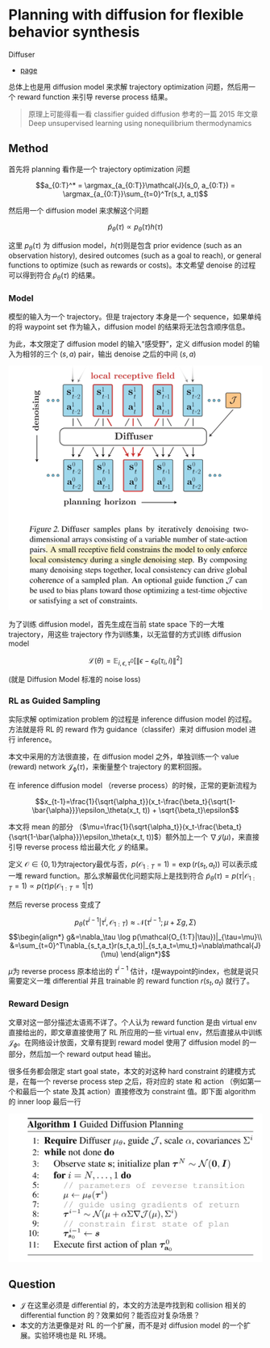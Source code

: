 # Planning with diffusion for flexible behavior synthesis
Diffuser

- [page](https://diffusion-planning.github.io/)

总体上也是用 diffusion model 来求解 trajectory optimization 问题，然后用一个 reward function 来引导 reverse process 结果。

> 原理上可能得看一看 classifier guided diffusion 参考的一篇 2015 年文章 Deep unsupervised learning using nonequilibrium thermodynamics


## Method
首先将 planning 看作是一个 trajectory optimization 问题

$$a_{0:T}^* = \argmax_{a_{0:T}}\mathcal{J}(s_0, a_{0:T}) = \argmax_{a_{0:T}}\sum_{t=0}^Tr(s_t, a_t)$$

然后用一个 diffusion model 来求解这个问题

$$\tilde{p}_\theta(\tau)\propto p_\theta(\tau)h(\tau)$$

这里 $p_\theta(\tau)$ 为 diffusion model，$h(\tau)$则是包含 prior evidence (such as an observation history), desired outcomes (such as a goal to reach), or general functions to optimize (such as rewards or costs)。本文希望 denoise 的过程可以得到符合 $\tilde{p}_\theta(\tau)$ 的结果。

### Model
模型的输入为一个 trajectory。但是 trajectory 本身是一个 sequence，如果单纯的将 waypoint set 作为输入，diffusion model 的结果将无法包含顺序信息。

为此，本文限定了 diffusion model 的输入“感受野”，定义 diffusion model 的输入为相邻的三个 $(s,a)$ pair，输出 denoise 之后的中间 $(s,a)$

![](../imgs/diffuser.png)

为了训练 diffusion model，首先生成在当前 state space 下的一大堆 trajectory，用这些 trajectory 作为训练集，以无监督的方式训练 diffusion model

$$\mathcal{L}(\theta) = \mathbb{E}_{i,\epsilon,\tau^0}[\lVert \epsilon-\epsilon_\theta(\tau_i, i) \rVert^2]$$

(就是 Diffusion Model 标准的 noise loss)

### RL as Guided Sampling
实际求解 optimization problem 的过程是 inference diffusion model 的过程。方法就是将 RL 的 reward 作为 guidance（classifer）来对 diffusion model 进行 inference。


本文中采用的方法很直接，在 diffusion model 之外，单独训练一个 value (reward) network $\mathcal{J_\phi}(\tau)$，来衡量整个 trajectory 的累积回报。

在 inference diffusion model （reverse process）的时候，正常的更新流程为

$$x_{t-1}=\frac{1}{\sqrt{\alpha_t}}(x_t-\frac{\beta_t}{\sqrt{1-\bar{\alpha}}}\epsilon_\theta(x_t, t)) + \sqrt{\beta_t}\epsilon$$

本文将 mean 的部分 （$\mu=\frac{1}{\sqrt{\alpha_t}}(x_t-\frac{\beta_t}{\sqrt{1-\bar{\alpha}}}\epsilon_\theta(x_t, t))$）额外加上一个 $\nabla\mathcal{J}(\mu)$，来直接引导 reverse process 给出最大化 $\mathcal{J}$ 的结果。

定义 $\mathcal{O}\in\{0,1\}$为trajectory最优与否，$p(\mathcal{O}_{1:T}=1)=\exp(r(s_t,a_t))$ 可以表示成一堆 reward function。那么求解最优化问题实际上是找到符合 $\tilde{p}_\theta(\tau)=p(\tau | \mathcal{O}_{1:T}=1)\propto p(\tau)p(\mathcal{O}_{1:T}=1|\tau)$

然后 reverse process 变成了 

$$p_\theta(\tau^{i-1}|\tau^i, \mathcal{O}_{1:T})\approx \mathcal{N}(\tau^{i-1}; \mu+\Sigma g, \Sigma)$$
$$\begin{align*}
g&=\nabla_\tau \log p(\mathcal{O_{1:T}|\tau})|_{\tau=\mu}\\
&=\sum_{t=0}^T\nabla_{s_t,a_t}r(s_t,a_t)|_{s_t,a_t=\mu_t}=\nabla\mathcal{J}(\mu)
\end{align*}$$

$\mu$为 reverse process 原本给出的 $\tau^{i-1}$ 估计，$t$是waypoint的index，也就是说只需要定义一堆 differential 并且 trainable 的 reward function $r(s_t, a_t)$ 就行了。

<!--
本文给出的数学推导很，牵强，大概意思是说
- diffusion model 学到了 trajectory 的总体分布 $p(\tau)$
- 定义 $\mathcal{O}\in\{0,1\}$为trajectory最优与否，$p(\mathcal{O}_{1:T}=1)=\exp(r(s_t,a_t))$ 可以表示成一堆 reward function。那么求解最优化问题实际上是找到符合 $\tilde{p}_\theta(\tau)=p(\tau | \mathcal{O}_{1:T}=1)\propto p(\tau)p(\mathcal{O}_{1:T}=1|\tau)$，类似的式子大概在 classifier guidance diffusion model 的 paper 出现过
- 文章认为用 diffusion 同样的推导方法，
-->

### Reward Design
文章对这一部分描述太语焉不详了。个人认为 reward function 是由 virtual env 直接给出的，即文章直接使用了 RL 所应用的一些 virtual env，然后直接从中训练 $\mathcal{J}_\phi$。在网络设计放面，文章有提到 reward model 使用了 diffusion model 的一部分，然后加一个 reward output head 输出。

很多任务都会限定 start goal state，本文的对这种 hard constraint 的建模方式是，在每一个 reverse process step 之后，将对应的 state 和 action （例如第一个和最后一个 state 及其 action）直接修改为 constraint 值。即下面 algorithm 的 inner loop 最后一行

![](../imgs/diffuserAlg.png)

## Question
- $\mathcal{J}$ 在这里必须是 differential 的，本文的方法是咋找到和 collision 相关的 differential function 的？效果如何？能否应对复杂场景？
- 本文的方法更像是对 RL 的一个扩展，而不是对 diffusion model 的一个扩展。实验环境也是 RL 环境。